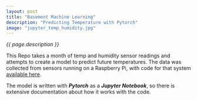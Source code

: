 ```yaml
---
layout: post
title: "Basement Machine Learning"
description: "Predicting Temperature with Pytorch"
image: "jupyter_temp_humidity.jpg"
---
```


_{{ page.description }}_

This Repo takes a month of temp and humidity sensor readings and attempts to create a model to predict future temperatures. The data was collected from sensors running on a Raspberry Pi, with code for that system
<a href="{{'/projects/raspberry-pi' | prepend:site.baseurl}}">available here</a>.

The model is written with **_Pytorch_** as a **_Jupyter Notebook_**, so there is extensive documentation about how
it works with the code.
